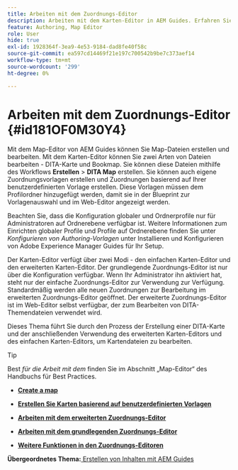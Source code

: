 ```yaml
---
title: Arbeiten mit dem Zuordnungs-Editor
description: Arbeiten mit dem Karten-Editor in AEM Guides. Erfahren Sie, wie Sie im Zuordnungs-Editor von AEM eine Zuordnungsdatei erstellen und bearbeiten.
feature: Authoring, Map Editor
role: User
hide: true
exl-id: 1928364f-3ea9-4e53-9184-dad8fe40f58c
source-git-commit: ea597cd14469f21e197c700542b9be7c373aef14
workflow-type: tm+mt
source-wordcount: '299'
ht-degree: 0%

---
```


# Arbeiten mit dem Zuordnungs-Editor {#id181OF0M30Y4}

Mit dem Map-Editor von AEM Guides können Sie Map-Dateien erstellen und bearbeiten. Mit dem Karten-Editor können Sie zwei Arten von Dateien bearbeiten - DITA-Karte und Bookmap. Sie können diese Dateien mithilfe des Workflows **Erstellen** \> **DITA Map** erstellen. Sie können auch eigene Zuordnungsvorlagen erstellen und Zuordnungen basierend auf Ihrer benutzerdefinierten Vorlage erstellen. Diese Vorlagen müssen dem Profilordner hinzugefügt werden, damit sie in der Blueprint zur Vorlagenauswahl und im Web-Editor angezeigt werden.

Beachten Sie, dass die Konfiguration globaler und Ordnerprofile nur für Administratoren auf Ordnerebene verfügbar ist. Weitere Informationen zum Einrichten globaler Profile und Profile auf Ordnerebene finden Sie unter *Konfigurieren von Authoring-Vorlagen* unter Installieren und Konfigurieren von Adobe Experience Manager Guides für Ihr Setup.

Der Karten-Editor verfügt über zwei Modi - den einfachen Karten-Editor und den erweiterten Karten-Editor. Der grundlegende Zuordnungs-Editor ist nur über die Konfiguration verfügbar. Wenn Ihr Administrator ihn aktiviert hat, steht nur der einfache Zuordnungs-Editor zur Verwendung zur Verfügung. Standardmäßig werden alle neuen Zuordnungen zur Bearbeitung im erweiterten Zuordnungs-Editor geöffnet. Der erweiterte Zuordnungs-Editor ist im Web-Editor selbst verfügbar, der zum Bearbeiten von DITA-Themendateien verwendet wird.

Dieses Thema führt Sie durch den Prozess der Erstellung einer DITA-Karte und der anschließenden Verwendung des erweiterten Karten-Editors und des einfachen Karten-Editors, um Kartendateien zu bearbeiten.

>[!TIP]
>
> Best *für die Arbeit mit dem* finden Sie im Abschnitt „Map-Editor“ des Handbuchs für Best Practices.

- **[Create a map](map-editor-create-map.md)**

- **[Erstellen Sie Karten basierend auf benutzerdefinierten Vorlagen](create-maps-customized-templates.md)**

- **[Arbeiten mit dem erweiterten Zuordnungs-Editor](map-editor-advanced-map-editor.md)**

- **[Arbeiten mit dem grundlegenden Zuordnungs-Editor](map-editor-basic-map-editor.md)**

- **[Weitere Funktionen in den Zuordnungs-Editoren](map-editor-other-features.md)**


**Übergeordnetes Thema:**[ Erstellen von Inhalten mit AEM Guides](authoring-content-xml-doc.md)

